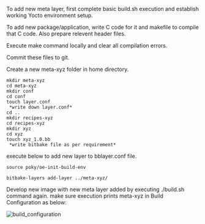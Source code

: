 To add new meta layer, first complete basic build.sh execution and establish working Yocto environment setup.

To add new package/application, write C code for it and makefile to compile that C code. Also prepare relevent header files.

Execute make command locally and clear all compilation errors.

Commit these files to git.

Create a new meta-xyz folder in home directory.
````
mkdir meta-xyz
cd meta-xyz
mkdir conf
cd conf
touch layer.conf
 *write down layer.conf*
cd ..
mkdir recipes-xyz
cd recipes-xyz
mkdir xyz
cd xyz
touch xyz_1.0.bb
 *write bitbake file as per requirement*
````

execute below to add new layer to bblayer.conf file.
````
source poky/oe-init-build-env

bitbake-layers add-layer ../meta-xyz/
````

Develop new image with new meta layer added by executing ./build.sh command again.
make sure execution prints meta-xyz in Build Configuration as below:

![build_configuration](https://user-images.githubusercontent.com/77517602/115980670-bdc70880-a54b-11eb-8a30-5a7b10a291be.PNG)
